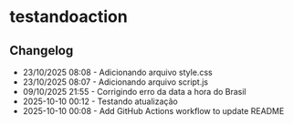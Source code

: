 # testandoaction
## Changelog
- 23/10/2025 08:08 - Adicionando arquivo style.css
- 23/10/2025 08:07 - Adicionando arquivo script.js
- 09/10/2025 21:55 - Corrigindo erro da data a hora do Brasil
- 2025-10-10 00:12 - Testando atualização
- 2025-10-10 00:08 - Add GitHub Actions workflow to update README

